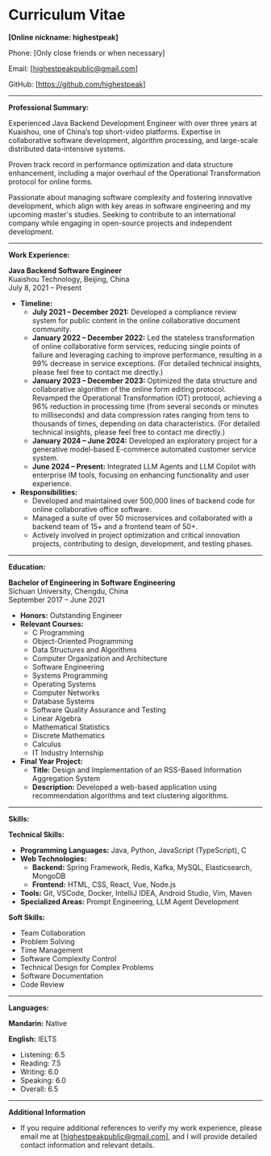# Curriculum Vitae


**[Online nickname: highestpeak]**

Phone: [Only close friends or when necessary]

Email: [highestpeakpublic@gmail.com]

GitHub: [https://github.com/highestpeak]

---

**Professional Summary:**

Experienced Java Backend Development Engineer with over three years at Kuaishou, one of China’s top short-video platforms. Expertise in collaborative software development, algorithm processing, and large-scale distributed data-intensive systems. 

Proven track record in performance optimization and data structure enhancement, including a major overhaul of the Operational Transformation protocol for online forms.  

Passionate about managing software complexity and fostering innovative development, which align with key areas in software engineering and my upcoming master's studies. Seeking to contribute to an international company while engaging in open-source projects and independent development.

---

**Work Experience:**

**Java Backend Software Engineer**  
Kuaishou Technology, Beijing, China  
July 8, 2021 – Present

- **Timeline:**
    - **July 2021 – December 2021:** Developed a compliance review system for public content in the online collaborative document community.
    - **January 2022 – December 2022:** Led the stateless transformation of online collaborative form services, reducing single points of failure and leveraging caching to improve performance, resulting in a 99% decrease in service exceptions.  (For detailed technical insights, please feel free to contact me directly.)
    - **January 2023 – December 2023:** Optimized the data structure and collaborative algorithm of the online form editing protocol. Revamped the Operational Transformation (OT) protocol, achieving a 96% reduction in processing time (from several seconds or minutes to milliseconds) and data compression rates ranging from tens to thousands of times, depending on data characteristics.  (For detailed technical insights, please feel free to contact me directly.)
    - **January 2024 – June 2024:** Developed an exploratory project for a generative model-based E-commerce automated customer service system.
    - **June 2024 – Present:** Integrated LLM Agents and LLM Copilot with enterprise IM tools, focusing on enhancing functionality and user experience.
- **Responsibilities:**
    - Developed and maintained over 500,000 lines of backend code for online collaborative office software.
    - Managed a suite of over 50 microservices and collaborated with a backend team of 15+ and a frontend team of 50+.
    - Actively involved in project optimization and critical innovation projects, contributing to design, development, and testing phases.

---

**Education:**

**Bachelor of Engineering in Software Engineering**  
Sichuan University, Chengdu, China  
September 2017 – June 2021  
- **Honors:** Outstanding Engineer
- **Relevant Courses:**
    - C Programming
    - Object-Oriented Programming
    - Data Structures and Algorithms
    - Computer Organization and Architecture
    - Software Engineering
    - Systems Programming
    - Operating Systems
    - Computer Networks
    - Database Systems
    - Software Quality Assurance and Testing
    - Linear Algebra
    - Mathematical Statistics
    - Discrete Mathematics
    - Calculus
    - IT Industry Internship
- **Final Year Project:**
    - **Title:** Design and Implementation of an RSS-Based Information Aggregation System
    - **Description:** Developed a web-based application using recommendation algorithms and text clustering algorithms.

---

**Skills:**

**Technical Skills:**

- **Programming Languages:** Java, Python, JavaScript (TypeScript), C
- **Web Technologies:**
    - **Backend:** Spring Framework, Redis, Kafka, MySQL, Elasticsearch, MongoDB
    - **Frontend:** HTML, CSS, React, Vue, Node.js
- **Tools:** Git, VSCode, Docker, IntelliJ IDEA, Android Studio, Vim, Maven
- **Specialized Areas:** Prompt Engineering, LLM Agent Development

**Soft Skills:**

- Team Collaboration
- Problem Solving
- Time Management
- Software Complexity Control
- Technical Design for Complex Problems
- Software Documentation
- Code Review

---

**Languages:**

**Mandarin:** Native

**English:** IELTS
- Listening: 6.5
- Reading: 7.5
- Writing: 6.0
- Speaking: 6.0
- Overall: 6.5

---

**Additional Information** 

- If you require additional references to verify my work experience, please email me at [highestpeakpublic@gmail.com], and I will provide detailed contact information and relevant details. 

